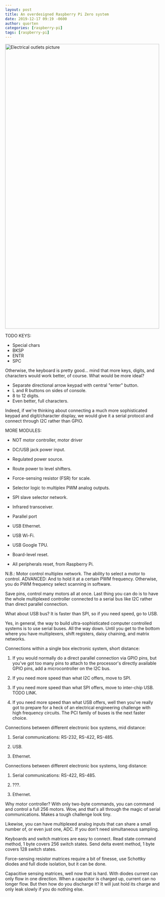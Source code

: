```yaml
---
layout: post
title: An overdesigned Raspberry Pi Zero system
date: 2019-12-17 09:19 -0600
author: quorten
categories: [raspberry-pi]
tags: [raspberry-pi]
---
```


<object type="image/svg+xml"
        data="{{ site.baseurl }}/blog/images/2019-12-17-rpi_plan.svg"
        width="500" height="925">
  <img src="{{ site.baseurl }}/blog/images/2019-12-17-rpi_plan.png"
       alt="Electrical outlets picture"
       width="500" height="925" />
</object>

<!-- more -->

TODO KEYS:

* Special chars
* BKSP
* ENTR
* SPC

Otherwise, the keyboard is pretty good... mind that more keys, digits,
and characters would work better, of course.  What would be more
ideal?

* Separate directional arrow keypad with central "enter" button.
* L and R buttons on sides of console.
* 8 to 12 digits.
* Even better, full characters.

Indeed, if we're thinking about connecting a much more sophisticated
keypad and digit/character display, we would give it a serial protocol
and connect through I2C rather than GPIO.

MORE MODULES:

* NOT motor controller, motor driver
* DC/USB jack power input.
* Regulated power source.
* Route power to level shifters.
* Force-sensing resistor (FSR) for scale.
* Selector logic to multiplex PWM analog outputs.
* SPI slave selector network.
* Infrared transceiver.
* Parallel port

* USB Ethernet.
* USB Wi-Fi.
* USB Google TPU.

* Board-level reset.
* All peripherals reset, from Raspberry Pi.

N.B.: Motor control multiplex network.  The ability to select a motor
to control.  ADVANCED: And to hold it at a certain PWM frequency.
Otherwise, you do PWM frequency select scanning in software.

Save pins, control many motors all at once.  Last thing you can do is
to have the whole multiplexed controller connected to a serial bus
like I2C rather than direct parallel connection.

What about USB bus?  It is faster than SPI, so if you need speed, go
to USB.

Yes, in general, the way to build ultra-sophisticated computer
controlled systems is to use serial buses.  All the way down.  Until
you get to the bottom where you have multiplexers, shift registers,
daisy chaining, and matrix networks.

Connections within a single box electronic system, short distance:

1. If you would normally do a direct parallel connection via GPIO
   pins, but you've got too many pins to attach to the processor's
   directly available GPIO pins, add a microcontroller on the I2C bus.

2. If you need more speed than what I2C offers, move to SPI.

3. If you need more speed than what SPI offers, move to inter-chip
   USB.  TODO LINK.

4. If you need more speed than what USB offers, well then you've
   really got to prepare for a heck of an electrical engineering
   challenge with high frequency circuits.  The PCI family of buses is
   the next faster choice.

Connections between different electronic box systems, mid distance:

1. Serial communications: RS-232, RS-422, RS-485.

2. USB.

3. Ethernet.

Connections between different electronic box systems, long distance:

1. Serial communications: RS-422, RS-485.

2. ???.

3. Ethernet.

Why motor controller?  With only two-byte commands, you can command
and control a full 256 motors.  Wow, and that's all through the magic
of serial communications.  Makes a tough challenge look tiny.

Likewise, you can have multiplexed analog inputs that can share a
small number of, or even just one, ADC.  If you don't need
simultaneous sampling.

Keyboards and switch matrices are easy to connect.  Read state command
method, 1 byte covers 256 switch states.  Send delta event method, 1
byte covers 128 switch states.

Force-sensing resistor matrices require a bit of finesse, use Schottky
diodes and full diode isolation, but it can be done.

Capacitive sensing matrices, well now that is hard.  With diodes
current can only flow in one direction.  When a capacitor is charged
up, current can no longer flow.  But then how do you discharge it?  It
will just hold its charge and only leak slowly if you do nothing else.
